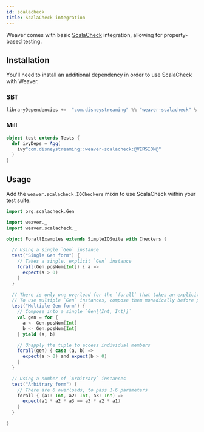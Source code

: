 ```yaml
---
id: scalacheck
title: ScalaCheck integration
---
```


Weaver comes with basic [ScalaCheck](https://www.scalacheck.org/) integration, allowing for property-based testing.

## Installation

You'll need to install an additional dependency in order to use ScalaCheck with Weaver.

### SBT
```scala
libraryDependencies +=  "com.disneystreaming" %% "weaver-scalacheck" % "@VERSION@" % Test
```

### Mill
```scala
object test extends Tests {
  def ivyDeps = Agg(
    ivy"com.disneystreaming::weaver-scalacheck:@VERSION@"
  )
}
```

## Usage

Add the `weaver.scalacheck.IOCheckers` mixin to use ScalaCheck within your test suite.

```scala mdoc:silent
import org.scalacheck.Gen

import weaver._
import weaver.scalacheck._

object ForallExamples extends SimpleIOSuite with Checkers {

  // Using a single `Gen` instance
  test("Single Gen form") {
    // Takes a single, explicit `Gen` instance
    forall(Gen.posNum[Int]) { a =>
      expect(a > 0)
    }
  }

  // There is only one overload for the `forall` that takes an explicit `Gen` parameter
  // To use multiple `Gen` instances, compose them monadically before passing to `forall`
  test("Multiple Gen form") {
    // Compose into a single `Gen[(Int, Int)]`
    val gen = for {
      a <- Gen.posNum[Int]
      b <- Gen.posNum[Int]
    } yield (a, b)

    // Unapply the tuple to access individual members
    forall(gen) { case (a, b) =>
      expect(a > 0) and expect(b > 0)
    }
  }

  // Using a number of `Arbitrary` instances
  test("Arbitrary form") {
    // There are 6 overloads, to pass 1-6 parameters
    forall { (a1: Int, a2: Int, a3: Int) =>
      expect(a1 * a2 * a3 == a3 * a2 * a1)
    }
  }

}
```
